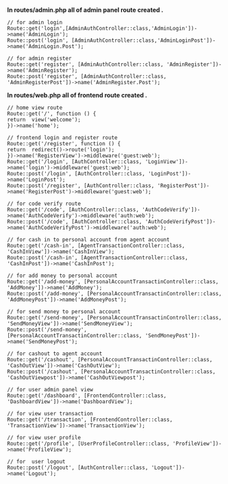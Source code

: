 **In routes/admin.php  all of admin panel route created .**

    // for admin login
    Route::get('login',[AdminAuthController::class,'AdminLogin'])->name('AdminLogin');
    Route::post('login', [AdminAuthController::class,'AdminLoginPost'])->name('AdminLogin.Post');
    
    // for admin register
    Route::get('register', [AdminAuthController::class, 'AdminRegister'])->name('AdminRegister');
    Route::post('register', [AdminAuthController::class, 'AdminRegisterPost'])->name('AdminRegister.Post');

**In routes/web.php all of frontend route created .**

    // home view route
    Route::get('/', function () {
    return  view('welcome');
    })->name('home');
    
    // frontend login and register route
    Route::get('/register', function () {
    return  redirect()->route('login');
    })->name('RegisterView')->middleware('guest:web');
    Route::get('/login', [AuthController::class, 'LoginView'])->name('login')->middleware('guest:web');
    Route::post('/login', [AuthController::class, 'LoginPost'])->name('LoginPost');
    Route::post('/register', [AuthController::class, 'RegisterPost'])->name('RegisterPost')->middleware('guest:web');
    
    // for code verify route
    Route::get('/code', [AuthController::class, 'AuthCodeVerify'])->name('AuthCodeVerify')->middleware('auth:web');
    Route::post('/code', [AuthController::class, 'AuthCodeVerifyPost'])->name('AuthCodeVerifyPost')->middleware('auth:web');

    // for cash in to personal account from agent account
    Route::get('/cash-in', [AgentTransactionController::class, 'CashInView'])->name('CashInView');
    Route::post('/cash-in', [AgentTransactionController::class, 'CashInPost'])->name('CashInPost');
    
    // for add money to personal account
    Route::get('/add-money', [PersonalAccountTransactinController::class, 'AddMoney'])->name('AddMoney');
    Route::post('/add-money', [PersonalAccountTransactinController::class, 'AddMoneyPost'])->name('AddMoneyPost');
    
    // for send money to personal account
    Route::get('/send-money', [PersonalAccountTransactinController::class, 'SendMoneyView'])->name('SendMoneyView');
    Route::post('/send-money', [PersonalAccountTransactinController::class, 'SendMoneyPost'])->name('SendMoneyPost');
    
    // for cashout to agent account
    Route::get('/cashout', [PersonalAccountTransactinController::class, 'CashOutView'])->name('CashOutView');
    Route::post('/cashout', [PersonalAccountTransactinController::class, 'CashOutViewpost'])->name('CashOutViewpost');

    // for user admin panel view
    Route::get('/dashboard', [FrontendController::class, 'DashboardView'])->name('DashboardView');
    
    // for view user transaction
    Route::get('/transaction', [FrontendController::class, 'TransactionView'])->name('TransactionView');
    
    // for view user profile
    Route::get('/profile', [UserProfileController::class, 'ProfileView'])->name('ProfileView');
    
    // for  user logout
    Route::post('/logout', [AuthController::class, 'Logout'])->name('Logout');

